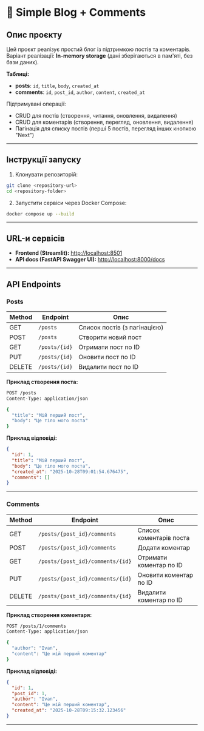 # 📝 Simple Blog + Comments

## Опис проєкту
Цей проєкт реалізує простий блог із підтримкою постів та коментарів.  
Варіант реалізації: **In-memory storage** (дані зберігаються в пам'яті, без бази даних).  

**Таблиці:**

- **posts**: `id`, `title`, `body`, `created_at`
- **comments**: `id`, `post_id`, `author`, `content`, `created_at`

Підтримувані операції:  

- CRUD для постів (створення, читання, оновлення, видалення)  
- CRUD для коментарів (створення, перегляд, оновлення, видалення) 
- Пагінація для списку постів (перші 5 постів, перегляд інших кнопкою "Next") 

---

## Інструкції запуску

1. Клонувати репозиторій:

```bash
git clone <repository-url>
cd <repository-folder>
```

2. Запустити сервіси через Docker Compose:

```bash
docker compose up --build
```

---

## URL-и сервісів

- **Frontend (Streamlit):** [http://localhost:8501](http://localhost:8501)  
- **API docs (FastAPI Swagger UI):** [http://localhost:8000/docs](http://localhost:8000/docs)

---

## API Endpoints

### **Posts**

| Method | Endpoint          | Опис                       |
|--------|-----------------|----------------------------|
| GET    | `/posts`         | Список постів (з пагінацією) |
| POST   | `/posts`         | Створити новий пост         |
| GET    | `/posts/{id}`    | Отримати пост по ID         |
| PUT    | `/posts/{id}`    | Оновити пост по ID          |
| DELETE | `/posts/{id}`    | Видалити пост по ID         |

**Приклад створення поста:**

```bash
POST /posts
Content-Type: application/json

{
  "title": "Мій перший пост",
  "body": "Це тіло мого поста"
}
```

**Приклад відповіді:**

```json
{
  "id": 1,
  "title": "Мій перший пост",
  "body": "Це тіло мого поста",
  "created_at": "2025-10-28T09:01:54.676475",
  "comments": []
}
```

---

### **Comments**

| Method | Endpoint                        | Опис                       |
|--------|---------------------------------|----------------------------|
| GET    | `/posts/{post_id}/comments`     | Список коментарів поста    |
| POST   | `/posts/{post_id}/comments`     | Додати коментар            |
| GET    | `/posts/{post_id}/comments/{id}` | Отримати коментар по ID   |
| PUT    | `/posts/{post_id}/comments/{id}` | Оновити коментар по ID    |
| DELETE | `/posts/{post_id}/comments/{id}` | Видалити коментар по ID   |

**Приклад створення коментаря:**

```bash
POST /posts/1/comments
Content-Type: application/json

{
  "author": "Ivan",
  "content": "Це мій перший коментар"
}
```

**Приклад відповіді:**

```json
{
  "id": 1,
  "post_id": 1,
  "author": "Ivan",
  "content": "Це мій перший коментар",
  "created_at": "2025-10-28T09:15:32.123456"
}
```

---
